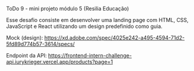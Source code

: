 ToDo 9 - mini projeto módulo 5 (Resilia Educação)

Esse desafio consiste em desenvolver uma landing page com HTML, CSS, JavaScript e React utilizando um design predefinido como guia.

Mock (design): https://xd.adobe.com/spec/4025e242-a495-4594-71d2-5fd89d774b57-3614/specs/

Endpoint da API: https://frontend-intern-challenge-api.iurykrieger.vercel.app/products?page=1

